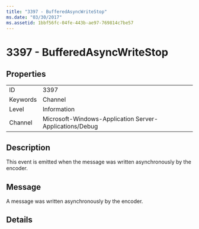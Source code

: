 ```yaml
---
title: "3397 - BufferedAsyncWriteStop"
ms.date: "03/30/2017"
ms.assetid: 1bbf56fc-04fe-443b-ae97-769814c7be57
---
```

# 3397 - BufferedAsyncWriteStop
## Properties  
  
|||  
|-|-|  
|ID|3397|  
|Keywords|Channel|  
|Level|Information|  
|Channel|Microsoft-Windows-Application Server-Applications/Debug|  
  
## Description  
 This event is emitted when the message was written asynchronously by the encoder.  
  
## Message  
 A message was written asynchronously by the encoder.  
  
## Details
